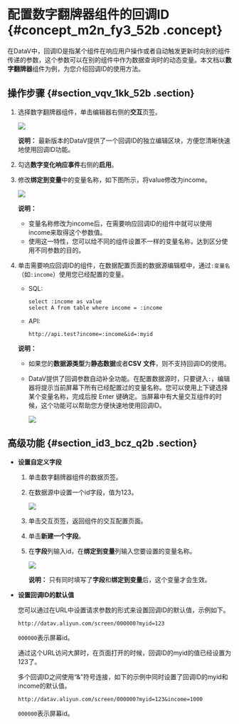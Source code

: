 # 配置数字翻牌器组件的回调ID {#concept_m2n_fy3_52b .concept}

在DataV中，回调ID是指某个组件在响应用户操作或者自动触发更新时向别的组件传递的参数，这个参数可以在别的组件中作为数据查询时的动态变量。本文档以**数字翻牌器**组件为例，为您介绍回调ID的使用方法。

## 操作步骤 {#section_vqv_1kk_52b .section}

1.  选择数字翻牌器组件，单击编辑器右侧的**交互**页签。

    ![](http://static-aliyun-doc.oss-cn-hangzhou.aliyuncs.com/assets/img/17483/15597300809296_zh-CN.png)

    **说明：** 最新版本的DataV提供了一个回调ID的独立编辑区块，方便您清晰快速地使用回调ID功能。

2.  勾选**数字变化响应事件**右侧的**启用**。
3.  修改**绑定到变量**中的变量名称，如下图所示，将value修改为income。

    ![](http://static-aliyun-doc.oss-cn-hangzhou.aliyuncs.com/assets/img/17483/15597300809297_zh-CN.png)

    **说明：** 

    -   变量名称修改为income后，在需要响应回调ID的组件中就可以使用income来取得这个参数值。
    -   使用这一特性，您可以给不同的组件设置不一样的变量名称，达到区分使用不同参数的目的。
4.  单击需要响应回调ID的组件，在数据配置页面的数据源编辑框中，通过`:变量名`（如`:income`）使用您已经配置的变量。

    -   SQL:

        ``` {#codeblock_2hm_xuc_56s}
        select :income as value
        select A from table where income = :income
        ```

    -   API:

        ``` {#codeblock_kwj_mbi_spi}
        http://api.test?income=:income&id=:myid
        ```

    **说明：** 

    -   如果您的**数据源类型**为**静态数据**或者**CSV 文件**，则不支持回调ID的使用。
    -   DataV提供了回调参数自动补全功能。在配置数据源时，只要键入`:`，编辑器将提示当前屏幕下所有已经配置过的变量名称。您可以使用上下键选择某个变量名称，完成后按 Enter 键确定。当屏幕中有大量交互组件的时候，这个功能可以帮助您方便快速地使用回调ID。

        ![](http://static-aliyun-doc.oss-cn-hangzhou.aliyuncs.com/assets/img/17483/15597300809300_zh-CN.png)


## 高级功能 {#section_id3_bcz_q2b .section}

-   **设置自定义字段**

    1.  单击数字翻牌器组件的数据页签。
    2.  在数据源中设置一个id字段，值为123。

        ![](http://static-aliyun-doc.oss-cn-hangzhou.aliyuncs.com/assets/img/17483/15597300809298_zh-CN.png)

    3.  单击交互页签，返回组件的交互配置页面。
    4.  单击**新建一个字段**。
    5.  在**字段**列输入id，在**绑定到变量**列输入您要设置的变量名称。

        ![](http://static-aliyun-doc.oss-cn-hangzhou.aliyuncs.com/assets/img/17483/15597300809299_zh-CN.png)

        **说明：** 只有同时填写了**字段**和**绑定到变量**后，这个变量才会生效。

-   **设置回调ID的默认值**

    您可以通过在URL中设置请求参数的形式来设置回调ID的默认值，示例如下。

    ``` {#codeblock_tn8_6iw_gso}
    http://datav.aliyun.com/screen/000000?myid=123
    ```

     `000000`表示屏幕id。

    通过这个URL访问大屏时，在页面打开的时候，回调ID的myid的值已经设置为123了。

    多个回调ID之间使用“&”符号连接，如下的示例中同时设置了回调ID的myid和income的默认值。

    ``` {#codeblock_nli_iyp_wq9}
    http://datav.aliyun.com/screen/000000?myid=123&income=1000
    ```

     `000000`表示屏幕id。


